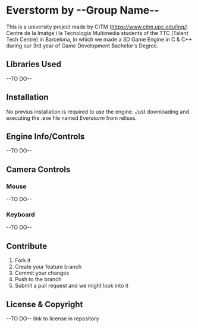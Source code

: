 # Everstorm by --Group Name--
This is a university project made by CITM (https://www.citm.upc.edu/ing/) Centre de la Imatge i la Tecnologia Multimedia students of the TTC (Talent Tech Centre) in Barcelona, in which we made a 3D Game Engine in C & C++ during our 3rd year of Game Development Bachelor's Degree.

## Libraries Used
--TO DO--

## Installation
No previus installation is required to use the engine. Just downloading and executing the .exe file named *Everstorm* from relises.

## Engine Info/Controls
--TO DO--

## Camera Controls
### Mouse
--TO DO--

### Keyboard
--TO DO--

## Contribute
1. Fork it
2. Create your feature branch
3. Commit your changes
4. Push to the branch
5. Submit a pull request and we might look into it

## License & Copyright
--TO DO-- link to license in repository
